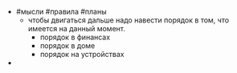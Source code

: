 - #мысли #правила #планы
	- чтобы двигаться дальше надо навести порядок в том, что имеется на данный момент.
		- порядок в финансах
		- порядок в доме
		- порядок на устройствах
-